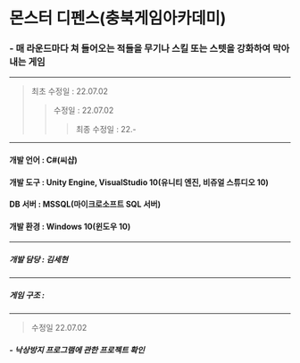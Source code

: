  # 몬스터 디펜스(충북게임아카데미)
 ### - 매 라운드마다 쳐 들어오는 적들을 무기나 스킬 또는 스텟을 강화하여 막아내는 게임
---
> 최초 수정일 : 22.07.02
>> 수정일 : 22.07.02
>>> 최종 수정일 : 22.-
---
#### 개발 언어 : C#(씨샵)
#### 개발 도구 : Unity Engine, VisualStudio 10(유니티 엔진, 비쥬얼 스튜디오 10)
#### DB 서버 : MSSQL(마이크로소프트 SQL 서버)
#### 개발 환경 : Windows 10(윈도우 10)
---
##### 개발 담당 : 김세현
---
##### 게임 구조 :
---
> 수정일 22.07.02
##### - 낙상방지 프로그램에 관한 프로젝트 확인
